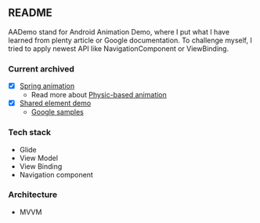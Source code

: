 ## README

AADemo stand for Android Animation Demo, where I put what I have learned from plenty article or Google
documentation. To challenge myself, I tried to apply newest API like NavigationComponent or ViewBinding.

### Current archived

- [x] [Spring animation](https://developer.android.com/develop/ui/views/animations/spring-animation)
  - Read more about [Physic-based animation](https://developer.android.com/develop/ui/views/animations/overview#physics-based)
- [x] [Shared element demo](https://github.com/android/animation-samples/tree/main/GridToPager)
  - [Google samples](https://github.com/android/animation-samples)

### Tech stack

- Glide
- View Model
- View Binding
- Navigation component

### Architecture

- MVVM